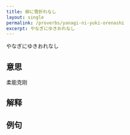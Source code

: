 ```yaml
---
title: 柳に雪折れなし
layout: single
permalink: /proverbs/yanagi-ni-yuki-orenashi
excerpt: やなぎにゆきおれなし
---
```


やなぎにゆきおれなし

## 意思

柔能克刚

## 解释

## 例句

